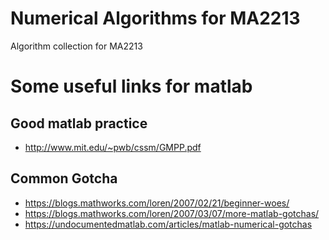 # Numerical Algorithms for MA2213

Algorithm collection for MA2213

# Some useful links for matlab

## Good matlab practice 
- http://www.mit.edu/~pwb/cssm/GMPP.pdf

## Common Gotcha
- https://blogs.mathworks.com/loren/2007/02/21/beginner-woes/
- https://blogs.mathworks.com/loren/2007/03/07/more-matlab-gotchas/
- https://undocumentedmatlab.com/articles/matlab-numerical-gotchas
